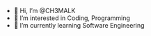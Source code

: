 - 👋 Hi, I’m @CH3MALK
- 👀 I’m interested in Coding, Programming
- 🌱 I’m currently learning Software Engineering

<!---
CH3MALK/CH3MALK is a ✨ special ✨ repository because its `README.md` (this file) appears on your GitHub profile.
You can click the Preview link to take a look at your changes.
--->
